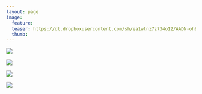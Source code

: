 ```yaml
---
layout: page
image:
  feature:
  teaser: https://dl.dropboxusercontent.com/sh/ea1wtnz7z734o12/AADN-ohBKVQs7mDMlSe9mhHFa/luontokuvat/kes%C3%A4/7/DS31527-245px.jpg
  thumb:
---
```


[![](https://dl.dropboxusercontent.com/sh/ea1wtnz7z734o12/AABlqKMtaD9ItJW8LbfwpPgRa/luontokuvat/kes%C3%A4/7/DS31526-800px.jpg)](https://dl.dropboxusercontent.com/sh/ea1wtnz7z734o12/AABVAsEPkuIfl6rE_QHzPT-_a/luontokuvat/kes%C3%A4/7/DS31526.jpg)

[![](https://dl.dropboxusercontent.com/sh/ea1wtnz7z734o12/AAAhgpRak5HRMq0rignAOmQ7a/luontokuvat/kes%C3%A4/7/DS31527-800px.jpg)](https://dl.dropboxusercontent.com/sh/ea1wtnz7z734o12/AABZqVa_Vs4mrl1U3_Uurwnha/luontokuvat/kes%C3%A4/7/DS31527.jpg)

[![](https://dl.dropboxusercontent.com/sh/ea1wtnz7z734o12/AACwLA1JimqqpEe-YkkqzS3Qa/luontokuvat/kes%C3%A4/7/DS31524-800px.jpg)](https://dl.dropboxusercontent.com/sh/ea1wtnz7z734o12/AAD49_uS1S8HacnFM2c31dk7a/luontokuvat/kes%C3%A4/7/DS31524.jpg)

[![](https://dl.dropboxusercontent.com/sh/ea1wtnz7z734o12/AADSTY_GkRI8UT2N-mVzCqJsa/luontokuvat/kes%C3%A4/7/DS31525-800px.jpg)](https://dl.dropboxusercontent.com/sh/ea1wtnz7z734o12/AABGMMNx9R1GbKTLWkU75-9ca/luontokuvat/kes%C3%A4/7/DS31525.jpg)
